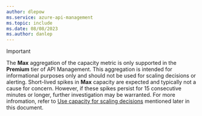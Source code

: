 ```yaml
---
author: dlepow
ms.service: azure-api-management
ms.topic: include
ms.date: 08/08/2023
ms.author: danlep
---
```



> [!IMPORTANT]
> The **Max** aggregation of the capacity metric is only supported in the **Premium** tier of API Management. This aggregation is intended for informational purposes only and should not be used for scaling decisions or alerting. Short-lived spikes in **Max** capacity are expected and typically not a cause for concern. However, if these spikes persist for 15 consecutive minutes or longer, further investigation may be warranted. For more infromation, refer to [Use capacity for scaling decisions](../articles/api-management/api-management-capacity.md#use-capacity-for-scaling-decisions) mentioned later in this document.
